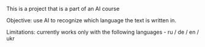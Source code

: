 This is a project that is a part of an AI course

Objective: use AI to recognize which language the text is written in.

Limitations: currently works only with the following languages - ru / de / en / ukr